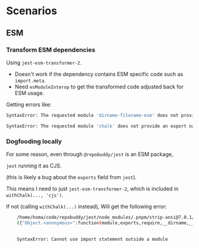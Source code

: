 # Scenarios

## ESM

### Transform ESM dependencies

Using `jest-esm-transformer-2`.

- Doesn't work if the dependency contains ESM specific code such as `import.meta`.
- Need `esModuleInterop` to get the transformed code adjusted back for ESM usage.

Getting errors like:

```sh
SyntaxError: The requested module 'dirname-filename-esm' does not provide an export named 'filename'

SyntaxError: The requested module 'chalk' does not provide an export named 'default'
```

### Dogfooding locally

For some reason, even through `@repobuddy/jest` is an ESM package,

`jest` running it as CJS.

(this is likely a bug about the `exports` field from `jest`).

This means I need to just `jest-esm-transformer-2`,
which is included in `withChalk(..., 'cjs')`.

If not (calling `withChalk(...)` instead),
Will get the following error:

```sh
    /home/homa/code/repobuddy/jest/node_modules/.pnpm/strip-ansi@7.0.1/node_modules/strip-ansi/index.js:1
    ({"Object.<anonymous>":function(module,exports,require,__dirname,__filename,jest){import ansiRegex from 'ansi-regex';
                                                                                      ^^^^^^

    SyntaxError: Cannot use import statement outside a module
```
